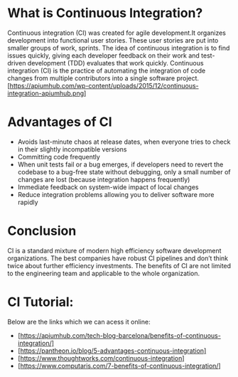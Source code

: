 # What is Continuous Integration?
Continuous integration (CI) was created for agile development.It organizes development into functional user stories. These user stories are put into smaller groups of work, sprints. The idea of continuous integration is to find issues quickly, giving each developer feedback on their work and test-driven development (TDD) evaluates that work quickly.
Continuous integration (CI) is the practice of automating the integration of code changes from multiple contributors into a single software project.
[https://apiumhub.com/wp-content/uploads/2015/12/continuous-integration-apiumhub.png]

# Advantages of CI
* Avoids last-minute chaos at release dates, when everyone tries to check in their slightly incompatible versions
* Committing code frequently
* When unit tests fail or a bug emerges, if developers need to revert the codebase to a bug-free state without debugging, only a small number of changes are lost (because integration happens frequently)
* Immediate feedback on system-wide impact of local changes
* Reduce integration problems allowing you to deliver software more rapidly

# Conclusion 
CI is a standard mixture of modern high efficiency software development organizations. The best companies have robust CI pipelines and don’t think twice about further efficiency investments. The benefits of CI are not limited to the engineering team and applicable to the whole organization.

# CI Tutorial:
Below are the links which we can acess it online:
* [https://apiumhub.com/tech-blog-barcelona/benefits-of-continuous-integration/]
* [https://pantheon.io/blog/5-advantages-continuous-integration]
* [https://www.thoughtworks.com/continuous-integration]
* [https://www.computaris.com/7-benefits-of-continuous-integration/]